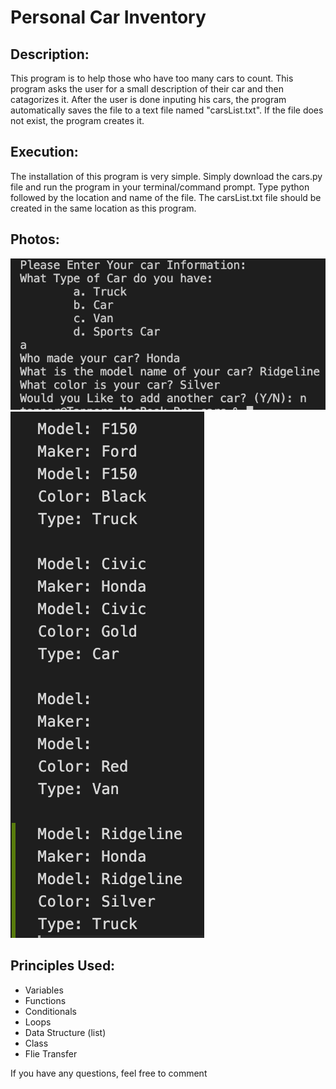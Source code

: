 # Personal Car Inventory

## Description:
This program is to help those who have too many cars to count. This program asks the user for a small description of their car and then catagorizes it. After the user is done inputing his cars, the program automatically saves the file to a text file named "carsList.txt". If the file does not exist, the program creates it.

## Execution:
The installation of this program is very simple. Simply download the cars.py file and run the program in your terminal/command prompt. Type python followed by the location and name of the file. The carsList.txt file should be created in the same location as this program.

## Photos:
![Input Example](RegInputCar.png)
![Output Example](outputCars.png)

## Principles Used:
* Variables
* Functions
* Conditionals
* Loops
* Data Structure (list)
* Class
* Flie Transfer

If you have any questions, feel free to comment